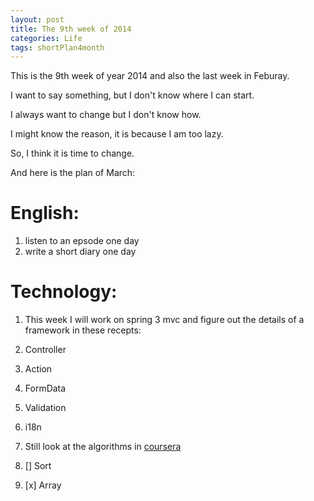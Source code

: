 ```yaml
---
layout: post
title: The 9th week of 2014
categories: Life
tags: shortPlan4month
---
```

This is the 9th week of year 2014 and also the last week in Feburay.

I want to say something, but I don't know where I can start.

I always want to change but I don't know how.

I might know the reason, it is because I am too lazy.

So, I think it is time to change.

And here is the plan of March:

English:
===
1. listen to an epsode one day
2. write a short diary one day

Technology:
===
1. This week I will work on spring 3 mvc and figure out the details of a framework in these recepts:
  1. Controller
  2. Action
  3. FormData
  4. Validation
  5. i18n
  

2. Still look at the algorithms in [coursera](https://class.coursera.org/algs4partI-004)
  1. [] Sort
  2. [x] Array
